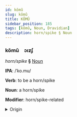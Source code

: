 ```yaml
---
id: kômû
slug: kômû
title: KÔMÛ
sidebar_position: 185
tags: [kômû, Noun, Dravidian]
description: horn/spike § Noun
---
```


### kômû&emsp;<span kind="abugida">ɔıƶʄ</span>

*horn/spike* **§** [Noun](../../tags/Noun)

**IPA**: /ˈko.mu/

**Verb**: to be a horn/spike

**Noun**: a horn/spike

**Modifier**: horn/spike-related

<details>
    <summary>Origin</summary>
    Telugu కొమ్ము kommu /komːu/<br/>
    <em>Dravidian Language Family</em>
</details>